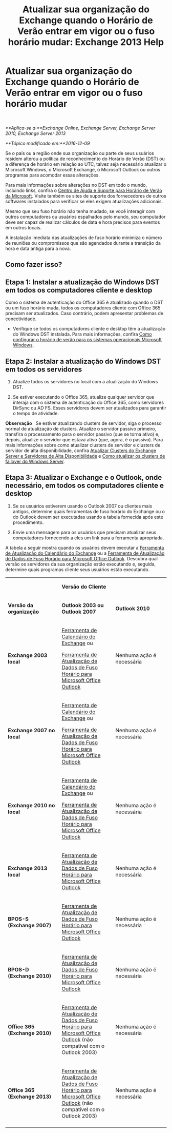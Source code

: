 ﻿---
title: 'Atualizar sua organização do Exchange quando o Horário de Verão entrar em vigor ou o fuso horário mudar: Exchange 2013 Help'
TOCTitle: Atualizar sua organização do Exchange quando o Horário de Verão entrar em vigor ou o fuso horário mudar
ms:assetid: 5b12615c-24cf-4f46-bf3c-2334dc734ef8
ms:mtpsurl: https://technet.microsoft.com/pt-br/library/Hh530051(v=EXCHG.150)
ms:contentKeyID: 66457124
ms.date: 01/10/2018
mtps_version: v=EXCHG.150
ms.translationtype: HT
---

# Atualizar sua organização do Exchange quando o Horário de Verão entrar em vigor ou o fuso horário mudar

 

_**Aplica-se a:**Exchange Online, Exchange Server, Exchange Server 2010, Exchange Server 2013_

_**Tópico modificado em:**2016-12-09_

Se o país ou a região onde sua organização ou parte de seus usuários residem alterou a política de reconhecimento do Horário de Verão (DST) ou a diferença de horário em relação ao UTC, talvez seja necessário atualizar o Microsoft Windows, o Microsoft Exchange, o Microsoft Outlook ou outros programas para acomodar essas alterações.

Para mais informações sobre alterações no DST em todo o mundo, incluindo links, confira o [Centro de Ajuda e Suporte para Horário de Verão da Microsoft](https://go.microsoft.com/fwlink/p/?linkid=99640). Visite também os sites de suporte dos fornecedores de outros softwares instalados para verificar se eles exigem atualizações adicionais.

Mesmo que seu fuso horário não tenha mudado, se você interagir com outros computadores ou usuários espalhados pelo mundo, seu computador deve ser capaz de realizar cálculos de data e hora precisos para eventos em outros locais.

A instalação imediata das atualizações de fuso horário minimiza o número de reuniões ou compromissos que são agendados durante a transição da hora e data antiga para a nova.

## Como fazer isso?

## Etapa 1: Instalar a atualização do Windows DST em todos os computadores cliente e desktop

Como o sistema de autenticação do Office 365 é atualizado quando o DST ou um fuso horário muda, todos os computadores cliente com Office 365 precisam ser atualizados. Caso contrário, podem apresentar problemas de conectividade.

  - Verifique se todos os computadores cliente e desktop têm a atualização do Windows DST instalada. Para mais informações, confira [Como configurar o horário de verão para os sistemas operacionais Microsoft Windows](http://go.microsoft.com/fwlink/p/?linkid=3052%26kbid=914387).

## Etapa 2: Instalar a atualização do Windows DST em todos os servidores

1.  Atualize todos os servidores no local com a atualização do Windows DST.

2.  Se estiver executando o Office 365, atualize qualquer servidor que interaja com o sistema de autenticação do Office 365, como servidores DirSync ou AD FS. Esses servidores devem ser atualizados para garantir o tempo de atividade.

**Observação**   Se estiver atualizando clusters de servidor, siga o processo normal de atualização de clusters. Atualize o servidor passivo primeiro, transfira o processamento para o servidor passivo (que se torna ativo) e, depois, atualize o servidor que estava ativo (que, agora, é o passivo). Para mais informações sobre como atualizar clusters de servidor e clusters de servidor de alta disponibilidade, confira [Atualizar Clusters do Exchange Server e Servidores de Alta Disponibilidade](https://technet.microsoft.com/pt-br/library/hh530052\(v=exchg.150\)) e [Como atualizar os clusters de failover do Windows Server](https://support.microsoft.com/pt-br/help/174799/how-to-update-windows-server-failover-clusters).

## Etapa 3: Atualizar o Exchange e o Outlook, onde necessário, em todos os computadores cliente e desktop

1.  Se os usuários estiverem usando o Outlook 2007 ou clientes mais antigos, determine quais ferramentas de fuso horário do Exchange ou o do Outlook devem ser executadas usando a tabela fornecida após este procedimento.

2.  Envie uma mensagem para os usuários que precisam atualizar seus computadores fornecendo a eles um link para a ferramenta apropriada.

A tabela a seguir mostra quando os usuários devem executar a [Ferramenta de Atualização do Calendário do Exchange](http://go.microsoft.com/fwlink/p/?linkid=3052%26kbid=930879) ou a [Ferramenta de Atualização de Dados de Fuso Horário para Microsoft Office Outlook](http://go.microsoft.com/fwlink/p/?linkid=3052%26kbid=931667). Descubra qual versão os servidores da sua organização estão executando e, seguida, determine quais programas cliente seus usuários estão executando.


<table>
<colgroup>
<col style="width: 33%" />
<col style="width: 33%" />
<col style="width: 33%" />
</colgroup>
<tbody>
<tr class="odd">
<td><p></p></td>
<td><p><strong>Versão do Cliente</strong></p></td>
<td></td>
</tr>
<tr class="even">
<td><p><strong>Versão da organização</strong></p></td>
<td><p><strong>Outlook 2003 ou Outlook 2007</strong></p></td>
<td><p><strong>Outlook 2010</strong></p></td>
</tr>
<tr class="odd">
<td><p><strong>Exchange 2003 local</strong></p></td>
<td><p><a href="http://go.microsoft.com/fwlink/p/?linkid=3052%26kbid=930879">Ferramenta de Calendário do Exchange</a> ou</p>
<p><a href="http://go.microsoft.com/fwlink/p/?linkid=3052%26kbid=931667">Ferramenta de Atualização de Dados de Fuso Horário para Microsoft Office Outlook</a></p></td>
<td><p>Nenhuma ação é necessária</p></td>
</tr>
<tr class="even">
<td><p><strong>Exchange 2007 no local</strong></p></td>
<td><p><a href="http://go.microsoft.com/fwlink/p/?linkid=3052%26kbid=930879">Ferramenta de Calendário do Exchange</a> ou</p>
<p><a href="http://go.microsoft.com/fwlink/p/?linkid=3052%26kbid=931667">Ferramenta de Atualização de Dados de Fuso Horário para Microsoft Office Outlook</a></p></td>
<td><p>Nenhuma ação é necessária</p></td>
</tr>
<tr class="odd">
<td><p><strong>Exchange 2010 no local</strong></p></td>
<td><p><a href="http://go.microsoft.com/fwlink/p/?linkid=3052%26kbid=930879">Ferramenta de Calendário do Exchange</a> ou</p>
<p><a href="http://go.microsoft.com/fwlink/p/?linkid=3052%26kbid=931667">Ferramenta de Atualização de Dados de Fuso Horário para Microsoft Office Outlook</a></p></td>
<td><p>Nenhuma ação é necessária</p></td>
</tr>
<tr class="even">
<td><p><strong>Exchange 2013 local</strong></p></td>
<td><p><a href="http://go.microsoft.com/fwlink/p/?linkid=3052%26kbid=931667">Ferramenta de Atualização de Dados de Fuso Horário para Microsoft Office Outlook</a></p></td>
<td><p>Nenhuma ação é necessária</p></td>
</tr>
<tr class="odd">
<td><p><strong>BPOS-S (Exchange 2007)</strong></p></td>
<td><p><a href="http://go.microsoft.com/fwlink/p/?linkid=3052%26kbid=931667">Ferramenta de Atualização de Dados de Fuso Horário para Microsoft Office Outlook</a></p></td>
<td><p>Nenhuma ação é necessária</p></td>
</tr>
<tr class="even">
<td><p><strong>BPOS-D (Exchange 2010)</strong></p></td>
<td><p><a href="http://go.microsoft.com/fwlink/p/?linkid=3052%26kbid=931667">Ferramenta de Atualização de Dados de Fuso Horário para Microsoft Office Outlook</a></p></td>
<td><p>Nenhuma ação é necessária</p></td>
</tr>
<tr class="odd">
<td><p><strong>Office 365 (Exchange 2010)</strong></p></td>
<td><p><a href="http://go.microsoft.com/fwlink/p/?linkid=3052%26kbid=931667">Ferramenta de Atualização de Dados de Fuso Horário para Microsoft Office Outlook</a> (não compatível com o Outlook 2003)</p></td>
<td><p>Nenhuma ação é necessária</p></td>
</tr>
<tr class="even">
<td><p><strong>Office 365 (Exchange 2013)</strong></p></td>
<td><p><a href="http://go.microsoft.com/fwlink/p/?linkid=3052%26kbid=931667">Ferramenta de Atualização de Dados de Fuso Horário para Microsoft Office Outlook</a> (não compatível com o Outlook 2003)</p></td>
<td><p>Nenhuma ação é necessária</p></td>
</tr>
<tr class="odd">
<td></td>
<td></td>
<td></td>
</tr>
</tbody>
</table>

